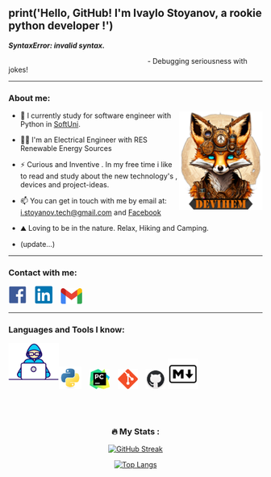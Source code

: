## print('Hello, GitHub! I'm Ivaylo Stoyanov, a rookie python developer !')
***SyntaxError: invalid syntax.***

 ‎ ‎‎‎ ‎ ‎‎‎ ‎ ‎  ‎ ‎‎‎ ‎ ‎ ‎‎‎ ‎ ‎ ‎‎‎ ‎ ‎ ‎‎‎ ‎ ‎ ‎‎‎  ‎ ‎‎‎ ‎ ‎‎‎ ‎ ‎ ‎‎‎ ‎ ‎ ‎‎‎ ‎ ‎ ‎ ‎‎‎ ‎‎‎‎ ‎ ‎ ‎‎‎‎‎‎ ‎ ‎ ‎‎‎ ‎‎‎ ‎ ‎ ‎‎‎ ‎ ‎ ‎‎‎ ‎ ‎ ‎‎‎ ‎ ‎ ‎‎‎ ‎ ‎ ‎ ‎ ‎ ‎‎‎ ‎ ‎ ‎‎‎ ‎ ‎‎ ‎ ‎‎‎ ‎ ‎ ‎‎‎ ‎ ‎ ‎‎‎ ‎ ‎ ‎‎‎ ‎ ‎ ‎‎‎ ‎ ‎ ‎‎‎ ‎ ‎ ‎‎‎ ‎ ‎ ‎‎‎ ‎ ‎ ‎‎‎ ‎ ‎ ‎‎‎ ‎ ‎ ‎‎‎ ‎ ‎ ‎‎‎ ‎ ‎ ‎‎‎ ‎ ‎ ‎‎‎ ‎ ‎ ‎‎‎ ‎ ‎ ‎‎‎- Debugging seriousness with jokes! 

---

### About me:


<img width="33%" align="right" alt="Devihem Missing Photo" src="https://github.com/Devihem/Devihem/blob/main/background_github.png" />




- 🔭 I currently study for software engineer with Python in [SoftUni](https://softuni.bg/curriculum).

- 👨‍🎓 I'm an Electrical Engineer with RES Renewable Energy Sources
 
- ⚡ Curious and Inventive . In my free time i like to read and study about the new technology's , devices and project-ideas.

-  📫 You can get in touch with me by email at: i.stoyanov.tech@gmail.com and [Facebook](https://www.facebook.com/Devihem7)

- ⛰️ Loving to be in the nature. Relax, Hiking and Camping.

- (update...)

---

### Contact with me:

[<img alt="FACEBOOK" width="36px" src="https://raw.githubusercontent.com/Devihem/Devihem/a643ded9881161d53addf4101c8e4fd54e47e094/icons/facebook-plain%20(1).svg" >](https://www.facebook.com/Devihem7/)&nbsp;
&nbsp;
[<img alt="LINKEDIN" width="36px" src="https://raw.githubusercontent.com/Devihem/Devihem/a643ded9881161d53addf4101c8e4fd54e47e094/icons/linkedin-original.svg" >](https://www.linkedin.com/in/ivaylo-stoyanov-731b9722a/)&nbsp;
&nbsp;
[<img alt="GMAIL" width="42px" src="https://raw.githubusercontent.com/Devihem/Devihem/a643ded9881161d53addf4101c8e4fd54e47e094/icons/google-gmail.svg" >](mailto:i.stoyanov.tech@gmail.com)&nbsp;
&nbsp;


---

### Languages and Tools I know:

<img align="left" alt="html tag image" src="https://raw.githubusercontent.com/Devihem/Devihem/main/icons/Developer.gif" width="100">&nbsp;&nbsp;

<img alt="PYTHON" width="45px" src="https://raw.githubusercontent.com/Devihem/Devihem/0701e5483797846b8adde4b270568d0244b53b03/icons/python-original.svg" />&nbsp;
&nbsp;
<img alt="PYCHARM" width="40px" src="https://raw.githubusercontent.com/Devihem/Devihem/0701e5483797846b8adde4b270568d0244b53b03/icons/pycharm.svg" />&nbsp;
&nbsp;
<img alt="GIT" width="40px" src="https://raw.githubusercontent.com/Devihem/Devihem/0701e5483797846b8adde4b270568d0244b53b03/icons/git.svg"/>&nbsp;
&nbsp;
<img  alt="GITHUB" width="40px" src="https://github.com/Devihem/Devihem/blob/main/icons/github.png" />
<img  alt="MARKDOWN" width="60px" src="https://raw.githubusercontent.com/Devihem/Devihem/main/icons/markdown.png"/>&nbsp;
&nbsp;


<br />
<br />

<div id="stats" align="center">
 
### :fire: My Stats :
[![GitHub Streak](http://github-readme-streak-stats.herokuapp.com?user=Devihem&theme=dark&background=000000)](https://git.io/streak-stats)
 
[![Top Langs](https://github-readme-stats.vercel.app/api/top-langs/?username=Devihem&layout=compact&theme=vision-friendly-dark)](https://github.com/anuraghazra/github-readme-stats)
